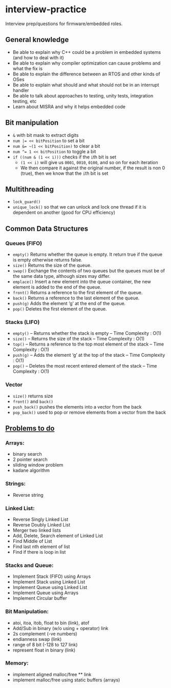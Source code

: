# interview-practice
Interview prep/questions for firmware/embedded roles.
## General knowledge
- Be able to explain why C++ could be a problem in embedded systems (and how to deal with it)
- Be able to explain why compiler optimization can cause problems and what the fix is
- Be able to explain the difference between an RTOS and other kinds of OSes
- Be able to explain what should and what should not be in an interrupt handler
- Be able to talk about approaches to testing, unity tests, integration testing, etc
- Learn about MISRA and why it helps embedded code
## Bit manipulation 
- `&` with bit mask to extract digits 
- `num |= << bitPosition` to set a bit
- `num &= ~(1 << bitPosition)` to clear a bit 
- `num ^= 1 << bitPosition` to toggle a bit 
- `if ((num & (1 << i)))` checks if the `i`th bit is set 
    - `(1 << i)` will give us `0001`, `0010`, `0100`, and so on for each iteration
    - We then compare it against the original number, if the result is non 0 (true), then we know that the `i`th bit is set

## Multithreading
- `lock_guard()`
- `unique_lock()` so that we can unlock and lock one thread if it is dependent on another (good for CPU efficiency)

## Common Data Structures
### Queues (FIFO)
- `empty()`	Returns whether the queue is empty. It return true if the queue is empty otherwise returns false.
- `size()`	Returns the size of the queue.
- `swap()`	Exchange the contents of two queues but the queues must be of the same data type, although sizes may differ.
- `emplace()` Insert a new element into the queue container, the new element is added to the end of the queue.
- `front()`	Returns a reference to the first element of the queue.
- `back()`	Returns a reference to the last element of the queue.
- `push(g)`	Adds the element ‘g’ at the end of the queue.
- `pop()` 	Deletes the first element of the queue.

### Stacks (LIFO)
- `empty()` – Returns whether the stack is empty – Time Complexity : O(1)  
- `size()` – Returns the size of the stack – Time Complexity : O(1) 
- `top()` – Returns a reference to the top most element of the stack – Time Complexity : O(1) 
- `push(g)` – Adds the element ‘g’ at the top of the stack – Time Complexity : O(1) 
- `pop()` – Deletes the most recent entered element of the stack – Time Complexity : O(1) 
### Vector 
- `size()` returns size
- `front()` and `back()`
- `push_back()` pushes the elements into a vector from the back
- `pop_back()` used to pop or remove elements from a vector from the back

## [Problems to do](https://medium.com/@akashagrawal_33749/cracking-the-firmware-embedded-systems-engineer-interview-d73a37da95bd)
### Arrays:
- binary search
- 2 pointer search
- sliding window problem
- kadane algorithm
### Strings:
- Reverse string
### Linked List:
- Reverse Singly Linked List
- Reverse Doubly Linked List
- Merger two linked lists
- Add, Delete, Search element of Linked List
- Find Middle of List
- Find last nth element of list
- Find if there is loop in list
### Stacks and Queue:
- Implement Stack (FIFO) using Arrays
- Implement Stack using Linked List
- Implement Queue using Linked List
- Implement Queue using Arrays
- Implement Circular buffer
### Bit Manipulation:
- atoi, itoa, itob, float to bin (link), atof
- Add/Sub in binary (w/o using + operator) link
- 2s complement (-ve numbers)
- endianness swap (link)
- range of 8 bit (-128 to 127 link)
- represent float in binary (link)
### Memory:
- implement aligned malloc/free ** link
- implement malloc/free using static buffers (arrays)

